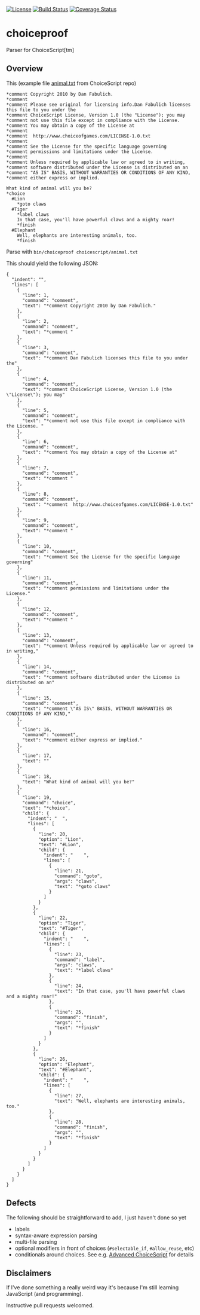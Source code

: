 [![License](https://img.shields.io/badge/License-BSD%203--Clause-blue.svg)](https://opensource.org/licenses/BSD-3-Clause)
[![Build Status](https://travis-ci.org/ihh/choiceproof.svg?branch=master)](https://travis-ci.org/ihh/choiceproof)
[![Coverage Status](https://coveralls.io/repos/github/ihh/choiceproof/badge.svg?branch=master)](https://coveralls.io/github/ihh/choiceproof?branch=master)

# choiceproof
Parser for ChoiceScript[tm]

## Overview

This (example file [animal.txt](choicescript/animal.txt) from ChoiceScript repo)
~~~~
*comment Copyright 2010 by Dan Fabulich.
*comment 
*comment Please see original for licensing info.Dan Fabulich licenses this file to you under the
*comment ChoiceScript License, Version 1.0 (the "License"); you may
*comment not use this file except in compliance with the License. 
*comment You may obtain a copy of the License at
*comment 
*comment  http://www.choiceofgames.com/LICENSE-1.0.txt
*comment 
*comment See the License for the specific language governing
*comment permissions and limitations under the License.
*comment 
*comment Unless required by applicable law or agreed to in writing,
*comment software distributed under the License is distributed on an
*comment "AS IS" BASIS, WITHOUT WARRANTIES OR CONDITIONS OF ANY KIND,
*comment either express or implied.

What kind of animal will you be?
*choice
  #Lion
    *goto claws
  #Tiger
    *label claws
    In that case, you'll have powerful claws and a mighty roar!
    *finish
  #Elephant
    Well, elephants are interesting animals, too.
    *finish
~~~~

Parse with `bin/choiceproof choicescript/animal.txt`

This should yield the following JSON:

~~~~
{
  "indent": "",
  "lines": [
    {
      "line": 1,
      "command": "comment",
      "text": "*comment Copyright 2010 by Dan Fabulich."
    },
    {
      "line": 2,
      "command": "comment",
      "text": "*comment "
    },
    {
      "line": 3,
      "command": "comment",
      "text": "*comment Dan Fabulich licenses this file to you under the"
    },
    {
      "line": 4,
      "command": "comment",
      "text": "*comment ChoiceScript License, Version 1.0 (the \"License\"); you may"
    },
    {
      "line": 5,
      "command": "comment",
      "text": "*comment not use this file except in compliance with the License. "
    },
    {
      "line": 6,
      "command": "comment",
      "text": "*comment You may obtain a copy of the License at"
    },
    {
      "line": 7,
      "command": "comment",
      "text": "*comment "
    },
    {
      "line": 8,
      "command": "comment",
      "text": "*comment  http://www.choiceofgames.com/LICENSE-1.0.txt"
    },
    {
      "line": 9,
      "command": "comment",
      "text": "*comment "
    },
    {
      "line": 10,
      "command": "comment",
      "text": "*comment See the License for the specific language governing"
    },
    {
      "line": 11,
      "command": "comment",
      "text": "*comment permissions and limitations under the License."
    },
    {
      "line": 12,
      "command": "comment",
      "text": "*comment "
    },
    {
      "line": 13,
      "command": "comment",
      "text": "*comment Unless required by applicable law or agreed to in writing,"
    },
    {
      "line": 14,
      "command": "comment",
      "text": "*comment software distributed under the License is distributed on an"
    },
    {
      "line": 15,
      "command": "comment",
      "text": "*comment \"AS IS\" BASIS, WITHOUT WARRANTIES OR CONDITIONS OF ANY KIND,"
    },
    {
      "line": 16,
      "command": "comment",
      "text": "*comment either express or implied."
    },
    {
      "line": 17,
      "text": ""
    },
    {
      "line": 18,
      "text": "What kind of animal will you be?"
    },
    {
      "line": 19,
      "command": "choice",
      "text": "*choice",
      "child": {
        "indent": "  ",
        "lines": [
          {
            "line": 20,
            "option": "Lion",
            "text": "#Lion",
            "child": {
              "indent": "    ",
              "lines": [
                {
                  "line": 21,
                  "command": "goto",
                  "args": "claws",
                  "text": "*goto claws"
                }
              ]
            }
          },
          {
            "line": 22,
            "option": "Tiger",
            "text": "#Tiger",
            "child": {
              "indent": "    ",
              "lines": [
                {
                  "line": 23,
                  "command": "label",
                  "args": "claws",
                  "text": "*label claws"
                },
                {
                  "line": 24,
                  "text": "In that case, you'll have powerful claws and a mighty roar!"
                },
                {
                  "line": 25,
                  "command": "finish",
                  "args": "",
                  "text": "*finish"
                }
              ]
            }
          },
          {
            "line": 26,
            "option": "Elephant",
            "text": "#Elephant",
            "child": {
              "indent": "    ",
              "lines": [
                {
                  "line": 27,
                  "text": "Well, elephants are interesting animals, too."
                },
                {
                  "line": 28,
                  "command": "finish",
                  "args": "",
                  "text": "*finish"
                }
              ]
            }
          }
        ]
      }
    }
  ]
}
~~~~

## Defects

The following should be straightforward to add, I just haven't done so yet

- labels
- syntax-aware expression parsing
- multi-file parsing
- optional modifiers in front of choices (`#selectable_if`, `#allow_reuse`, etc)
- conditionals around choices. See e.g. [Advanced ChoiceScript](https://www.choiceofgames.com/make-your-own-games/choicescript-advanced/) for details

## Disclaimers

If I've done something a really weird way it's because I'm still learning JavaScript (and programming).

Instructive pull requests welcomed.
